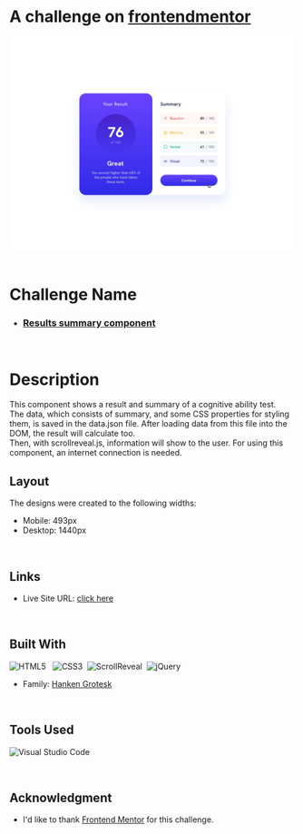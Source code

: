  
# A challenge on [frontendmentor](https://www.frontendmentor.io)
 

<img src="./design/active-states.jpg">
<br>
<br>

# **Challenge Name**

- ### [Results summary component](https://www.frontendmentor.io/challenges/product-preview-card-component-GO7UmttRfa)

<br>

# **Description**
This component shows a result and summary of a cognitive ability test.  
The data, which consists of summary, and some CSS properties for styling them, is saved in the data.json file. After loading data from this file into the DOM, the result will calculate too.  
Then, with scrollreveal.js, information will show to the user.
For using this component, an internet connection is needed.
 

## **Layout**

The designs were created to the following widths:

- Mobile: 493px
- Desktop: 1440px
<br>

## **Links**

- Live Site URL: [click here](https://mahdicodes1.github.io/Product-preview-card-component/)

<br>

## **Built With**

![HTML5](https://img.shields.io/badge/html5-%23E34F26.svg?style=for-the-badge&logo=html5&logoColor=white) &nbsp;  ![CSS3](https://img.shields.io/badge/CSS-239120?&style=for-the-badge&logo=css3&logoColor=white)&nbsp;
![ScrollReveal](https://img.shields.io/badge/ScrollReveal%20js-0e141f?style=for-the-badge&logo=ScrollReveal&logoColor=e39ff6)&nbsp;
![jQuery](https://img.shields.io/badge/jQuery-0769AD?style=for-the-badge&logo=jquery&logoColor=white)
- Family: [Hanken Grotesk](https://fonts.google.com/specimen/Hanken+Grotesk)

<br>

## **Tools Used**

![Visual Studio Code](https://img.shields.io/badge/VS%20Code-0078d7.svg?style=for-the-badge&logo=visual-studio-code&logoColor=white)

</br>

## **Acknowledgment**

- I'd like to thank [Frontend Mentor](https://www.frontendmentor.io) for this challenge.
